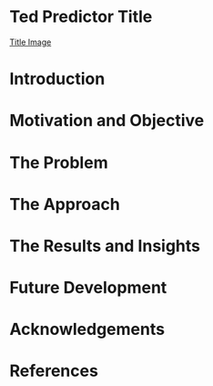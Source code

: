 # Ted Predictor Title

[Title Image](https://github.com/yamasjose11/ted-predictor/blob/main/images/ted1.jpg)

# Introduction

# Motivation and Objective

# The Problem

# The Approach 

# The Results and Insights

# Future Development

# Acknowledgements

# References
